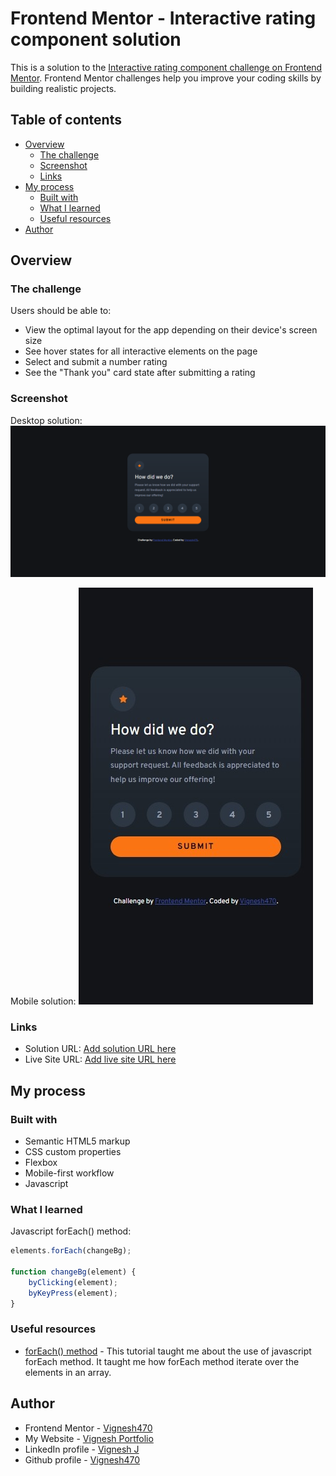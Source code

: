 # Frontend Mentor - Interactive rating component solution

This is a solution to the [Interactive rating component challenge on Frontend Mentor](https://www.frontendmentor.io/challenges/interactive-rating-component-koxpeBUmI). Frontend Mentor challenges help you improve your coding skills by building realistic projects. 

## Table of contents

- [Overview](#overview)
  - [The challenge](#the-challenge)
  - [Screenshot](#screenshot)
  - [Links](#links)
- [My process](#my-process)
  - [Built with](#built-with)
  - [What I learned](#what-i-learned)
  - [Useful resources](#useful-resources)
- [Author](#author)


## Overview

### The challenge

Users should be able to:

- View the optimal layout for the app depending on their device's screen size
- See hover states for all interactive elements on the page
- Select and submit a number rating
- See the "Thank you" card state after submitting a rating

### Screenshot

Desktop solution:
![](./design/desktop%20solution.png)

Mobile solution:
![](./design/mobile%20solution.jpeg)

### Links

- Solution URL: [Add solution URL here](https://your-solution-url.com)
- Live Site URL: [Add live site URL here](https://your-live-site-url.com)

## My process

### Built with

- Semantic HTML5 markup
- CSS custom properties
- Flexbox
- Mobile-first workflow
- Javascript


### What I learned

Javascript forEach() method:
```js
elements.forEach(changeBg);

function changeBg(element) {
    byClicking(element);
    byKeyPress(element);
}
```

### Useful resources

- [forEach() method](https://developer.mozilla.org/en-US/docs/Web/JavaScript/Reference/Global_Objects/Array/forEach) - This tutorial taught me about the use of javascript forEach method. It taught me how forEach method iterate over the elements in an array.

## Author

- Frontend Mentor - [Vignesh470](https://www.frontendmentor.io/profile/Vignesh470)
- My Website - [Vignesh Portfolio](https://vignesh470.github.io/Vignesh-Portfolio-website)
- LinkedIn profile - [Vignesh J](https://www.linkedin.com/in/vignesh-j-005a6291/)
- Github profile - [Vignesh470](https://github.com/Vignesh470)